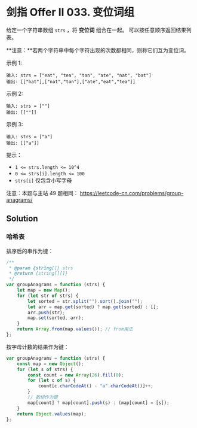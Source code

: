 # 剑指 Offer II 033. 变位词组

给定一个字符串数组 `strs` ，将 **变位词** 组合在一起。 可以按任意顺序返回结果列表。

**注意：**若两个字符串中每个字符出现的次数都相同，则称它们互为变位词。

示例 1:

```
输入: strs = ["eat", "tea", "tan", "ate", "nat", "bat"]
输出: [["bat"],["nat","tan"],["ate","eat","tea"]]
```

示例 2:

```
输入: strs = [""]
输出: [[""]]
```

示例 3:

```
输入: strs = ["a"]
输出: [["a"]]
```

提示：

-   `1 <= strs.length <= 10^4`
-   `0 <= strs[i].length <= 100`
-   `strs[i]` 仅包含小写字母

注意：本题与主站 49 题相同： https://leetcode-cn.com/problems/group-anagrams/

## Solution

### 哈希表

排序后的串作为键：

```javascript
/**
 * @param {string[]} strs
 * @return {string[][]}
 */
var groupAnagrams = function (strs) {
    let map = new Map();
    for (let str of strs) {
        let sorted = str.split("").sort().join("");
        let arr = map.get(sorted) ? map.get(sorted) : [];
        arr.push(str);
        map.set(sorted, arr);
    }
    return Array.from(map.values()); // from用法
};
```

按字母计数的结果作为键：

```javascript
var groupAnagrams = function (strs) {
    const map = new Object();
    for (let s of strs) {
        const count = new Array(26).fill(0);
        for (let c of s) {
            count[c.charCodeAt() - "a".charCodeAt()]++;
        }
        // 数组作为键
        map[count] ? map[count].push(s) : (map[count] = [s]);
    }
    return Object.values(map);
};
```

